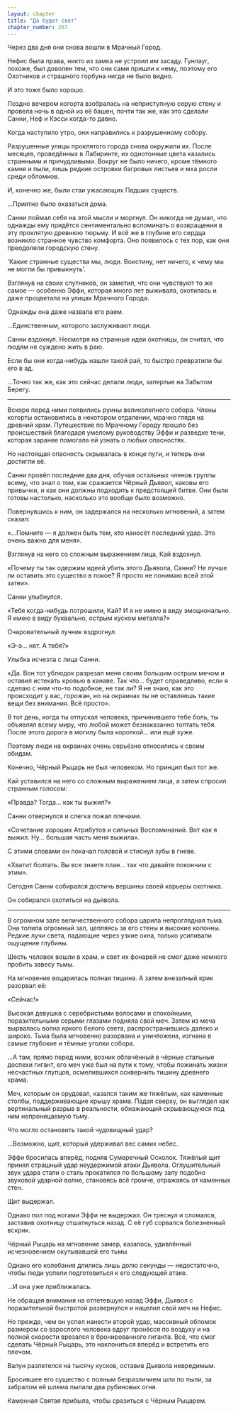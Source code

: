 ```yaml
---
layout: chapter
title: "Да будет свет"
chapter_number: 267
---
```


Через два дня они снова вошли в Мрачный Город.

Нефис была права, никто из замка не устроил им засаду. Гунлауг, похоже, был доволен тем, что они сами пришли к нему, поэтому его Охотников и страшного горбуна нигде не было видно.

И это тоже было хорошо.

Поздно вечером когорта взобралась на неприступную серую стену и провела ночь в одной из её башен, почти так же, как это сделали Санни, Неф и Кэсси когда-то давно.

Когда наступило утро, они направились к разрушенному собору.

Разрушенные улицы проклятого города снова окружили их. После месяцев, проведённых в Лабиринте, их однотонные цвета казались странными и причудливыми. Вокруг не было ничего, кроме тёмного камня и пыли, лишь редкие островки багровых листьев и мха росли среди обломков.

И, конечно же, были стаи ужасающих Падших существ.

...Приятно было оказаться дома.

Санни поймал себя на этой мысли и моргнул. Он никогда не думал, что однажды ему придётся сентиментально вспоминать о возвращении в эту проклятую древнюю тюрьму. И всё же в глубине его сердца возникло странное чувство комфорта. Оно появилось с тех пор, как они преодолели городскую стену.

'Какие странные существа мы, люди. Воистину, нет ничего, к чему мы не могли бы привыкнуть'.

Взглянув на своих спутников, он заметил, что они чувствуют то же самое — особенно Эффи, которая много лет выживала, охотилась и даже процветала на улицах Мрачного Города.

Однажды она даже назвала его раем.

...Единственным, которого заслуживают люди.

Санни вздохнул. Несмотря на странные идеи охотницы, он считал, что людям не суждено жить в раю.

Если бы они когда-нибудь нашли такой рай, то быстро превратили бы его в ад.

...Точно так же, как это сейчас делали люди, запертые на Забытом Берегу.

***

Вскоре перед ними появились руины великолепного собора. Члены когорты остановились в некотором отдалении, мрачно глядя на древний храм. Путешествие по Мрачному Городу прошло без происшествий благодаря умелому руководству Эффи и разведке тени, которая заранее помогала ей узнать о любых опасностях.

Но настоящая опасность скрывалась в конце пути, и теперь они достигли её.

Санни провёл последние два дня, обучая остальных членов группы всему, что знал о том, как сражается Чёрный Дьявол, каковы его привычки, и как они должны подходить к предстоящей битве. Они были готовы настолько, насколько это вообще было возможно.

Повернувшись к ним, он задержался на несколько мгновений, а затем сказал:

«...Помните — я должен быть тем, кто нанесёт последний удар. Это очень важно для меня».

Взглянув на него со сложным выражением лица, Кай вздохнул.

«Почему ты так одержим идеей убить этого Дьявола, Санни? Не лучше ли оставить это существо в покое? Я просто не понимаю всей этой затеи».

Санни улыбнулся.

«Тебя когда-нибудь потрошили, Кай? И я не имею в виду эмоционально. Я имею в виду буквально, острым куском металла?»

Очаровательный лучник вздрогнул.

«Э-э... нет. А тебя?»

Улыбка исчезла с лица Санни.

«Да. Вон тот ублюдок разрезал меня своим большим острым мечом и оставил истекать кровью в канаве. Так что... будет справедливо, если я сделаю с ним что-то подобное, не так ли? Я не знаю, как это происходит у вас, горожан, но на окраинах ты не оставляешь такие вещи без внимания. Всё просто».

В тот день, когда ты отпускал человека, причинившего тебе боль, ты объявлял всему миру, что любой может безнаказанно топтать тебя. После этого дорога в могилу была короткой... или ещё хуже.

Поэтому люди на окраинах очень серьёзно относились к своим обидам.

Конечно, Чёрный Рыцарь не был человеком. Но принцип был тот же.

Кай уставился на него со сложным выражением лица, а затем спросил странным голосом:

«Правда? Тогда... как ты выжил?»

Санни отвернулся и слегка пожал плечами.

«Сочетание хороших Атрибутов и сильных Воспоминаний. Вот как я выжил. Ну... большая часть меня выжила».

С этими словами он покачал головой и стиснул зубы в гневе.

«Хватит болтать. Вы все знаете план... так что давайте покончим с этим».

Сегодня Санни собирался достичь вершины своей карьеры охотника.

Он собирался охотиться на дьявола.

***

В огромном зале величественного собора царила непроглядная тьма. Она топила огромный зал, цепляясь за его стены и высокие колонны. Редкие лучи света, падающие через узкие окна, только усиливали ощущение глубины.

Шесть человек вошли в храм, и свет их фонарей не смог даже немного пробить завесу тьмы.

На мгновение воцарилась полная тишина. А затем внезапный крик разорвал её:

«Сейчас!»

Высокая девушка с серебристыми волосами и спокойными, поразительными серыми глазами подняла свой меч. Затем из меча вырвалась волна яркого белого света, распространившись далеко и широко. Тьма была мгновенно разорвана и уничтожена, изгнана в самые глубокие и тёмные уголки собора.

...А там, прямо перед ними, возник облачённый в чёрные стальные доспехи гигант, его меч уже был на пути к тому, чтобы пожинать жизни несчастных глупцов, осмелившихся осквернить тишину древнего храма.

Меч, которым он орудовал, казался таким же тяжёлым, как каменные столбы, поддерживающие крышу храма. Падая сверху, он выглядел как вертикальный разрыв в реальности, обнажающий скрывающуюся под ним непроницаемую тьму.

Что могло остановить такой чудовищный удар?

...Возможно, щит, который удерживал вес самих небес.

Эффи бросилась вперёд, подняв Сумеречный Осколок. Тяжёлый щит принял страшный удар неудержимой атаки Дьявола. Оглушительный звук удара стали о сталь прокатился по большому залу подобно звуковой ударной волне, становясь всё громче, отражаясь от каменных стен.

Щит выдержал.

Однако пол под ногами Эффи не выдержал. Он треснул и сломался, заставив охотницу отшатнуться назад. С её губ сорвался болезненный вскрик.

Чёрный Рыцарь на мгновение замер, казалось, удивлённый исчезновением окутывавшей его тьмы.

Однако его колебания длились лишь долю секунды — недостаточно, чтобы люди успели подготовиться к его следующей атаке.

...И она уже приближалась.

Не обращая внимания на отлетевшую назад Эффи, Дьявол с поразительной быстротой развернулся и нацелил свой меч на Нефис.

Но прежде, чем он успел нанести второй удар, массивный обломок размером со взрослого человека вдруг пронёсся по воздуху и на полной скорости врезался в бронированного гиганта. Всё, что смог сделать Чёрный Рыцарь, это наклониться вперёд и встретить его плечом.

Валун разлетелся на тысячу кусков, оставив Дьявола невредимым.

Бросившее его существо с полным безразличием шло по пыли, за забралом её шлема пылали два рубиновых огня.

Каменная Святая прибыла, чтобы сразиться с Чёрным Рыцарем.